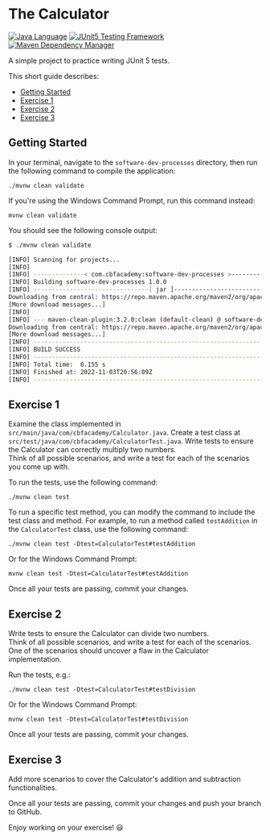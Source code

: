 # The Calculator

[![Java Language](https://img.shields.io/badge/PLATFORM-OpenJDK-3A75B0.svg?style=for-the-badge)][1]
[![JUnit5 Testing Framework](https://img.shields.io/badge/testing%20framework-JUnit5-26A162.svg?style=for-the-badge)][2]
[![Maven Dependency Manager](https://img.shields.io/badge/dependency%20manager-Maven-AA215A.svg?style=for-the-badge)][3]

A simple project to practice writing JUnit 5 tests.

This short guide describes:

- [Getting Started][4]
- [Exercise 1][5]
- [Exercise 2][6]
- [Exercise 3][7]

## Getting Started

In your terminal, navigate to the `software-dev-processes` directory, then run the following command to compile the application:

```shell
./mvnw clean validate
```

If you're using the Windows Command Prompt, run this command instead:

```shell
mvnw clean validate
```

You should see the following console output:

```bash
$ ./mvnw clean validate

[INFO] Scanning for projects...
[INFO] 
[INFO] --------------< com.cbfacademy:software-dev-processes >-----------------
[INFO] Building software-dev-processes 1.0.0
[INFO] --------------------------------[ jar ]---------------------------------
Downloading from central: https://repo.maven.apache.org/maven2/org/apache/maven/plugins/maven-clean-plugin/2.5/maven-clean-plugin-2.5.pom
[More download messages...]
[INFO] 
[INFO] --- maven-clean-plugin:3.2.0:clean (default-clean) @ software-dev-processes ---
Downloading from central: https://repo.maven.apache.org/maven2/org/apache/maven/maven-plugin-api/2.0.6/maven-plugin-api-2.0.6.pom
[More download messages...]
[INFO] ------------------------------------------------------------------------
[INFO] BUILD SUCCESS
[INFO] ------------------------------------------------------------------------
[INFO] Total time:  0.155 s
[INFO] Finished at: 2022-11-03T20:56:09Z
[INFO] ------------------------------------------------------------------------
```

## Exercise 1

Examine the class implemented in `src/main/java/com/cbfacademy/Calculator.java`.
Create a test class at `src/test/java/com/cbfacademy/CalculatorTest.java`.
Write tests to ensure the Calculator can correctly multiply two numbers.\
Think of all possible scenarios, and write a test for each of the scenarios you come up with.

To run the tests, use the following command:

```shell
./mvnw clean test
```

To run a specific test method, you can modify the command to include the test class and method. For example, to run a method called `testAddition` in the `CalculatorTest` class, use the following command:
```shell
./mvnw clean test -Dtest=CalculatorTest#testAddition
```

Or for the Windows Command Prompt:
```shell
mvnw clean test -Dtest=CalculatorTest#testAddition
```

Once all your tests are passing, commit your changes.

## Exercise 2

Write tests to ensure the Calculator can divide two numbers.\
Think of all possible scenarios, and write a test for each of the scenarios.\
One of the scenarios should uncover a flaw in the Calculator implementation.

Run the tests, e.g.:
```shell
./mvnw clean test -Dtest=CalculatorTest#testDivision
```

Or for the Windows Command Prompt:
```shell
mvnw clean test -Dtest=CalculatorTest#testDivision
```

Once all your tests are passing, commit your changes.

## Exercise 3

Add more scenarios to cover the Calculator's addition and subtraction functionalities.

Once all your tests are passing, commit your changes and push your branch to GitHub.

Enjoy working on your exercise! :smiley:

[1]: https://docs.oracle.com/javase/21/docs/api/index.html
[2]: https://junit.org/junit5/
[3]: https://maven.apache.org/
[4]: #getting-started
[5]: #exercise-1
[6]: #exercise-2
[7]: #exercise-3
